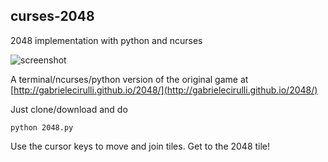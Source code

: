 curses-2048
-----------

2048 implementation with python and ncurses

![screenshot](http://i.imgur.com/S4F4wgW.png)

A terminal/ncurses/python version of the original game at
[http://gabrielecirulli.github.io/2048/](http://gabrielecirulli.github.io/2048/)

Just clone/download and do 

    python 2048.py

Use the cursor keys to move and join tiles. Get to the 2048 tile!

